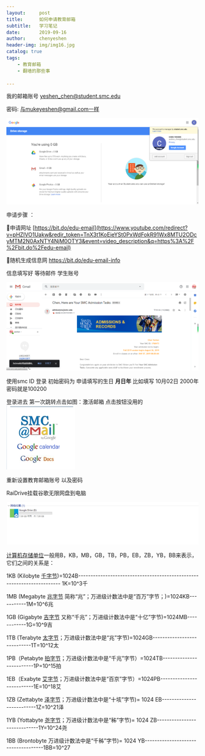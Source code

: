 ```yaml
---
layout:     post
title:      如何申请教育邮箱
subtitle:   学习笔记
date:       2019-09-16
author:     chenyeshen
header-img: img/img16.jpg
catalog: true
tags:
    - 教育邮箱
    - 翻墙的那些事
 
---
```




我的邮箱账号  yeshen_chen@student.smc.edu

密码:  与mukeyeshen@gmail.com一样

![](https://raw.githubusercontent.com/mukeyeshen/picos/master/img/20190916212147.png)



申请步骤 ：

🍟申请网址 [https://bit.do/edu-email](https://www.youtube.com/redirect?v=pHZIVO1Uakw&redir_token=TnX3t1KoEieYSt0PxWdFokR91Wx8MTU2ODcyMTM2N0AxNTY4NjM0OTY3&event=video_description&q=https%3A%2F%2Fbit.do%2Fedu-email)



🏃随机生成信息网 https://bit.do/edu-email-info



信息填写好 等待邮件  学生账号



![](https://raw.githubusercontent.com/mukeyeshen/picos/master/img/20190916212734.png)





使用smc ID 登录    初始密码为 申请填写的生日    **月日年**   比如填写  10月02日 2000年   密码就是100200



登录进去  第一次跳转点击如图：激活邮箱  点击按钮没用的 ![](https://raw.githubusercontent.com/mukeyeshen/picos/master/img/20190916213600.png)

重新设置教育邮箱账号 以及密码



RaiDrive挂载谷歌无限网盘到电脑     

![](https://raw.githubusercontent.com/mukeyeshen/picos/master/img/20190916220551.png)

[计算机存储单位](https://baike.baidu.com/item/%E8%AE%A1%E7%AE%97%E6%9C%BA%E5%AD%98%E5%82%A8%E5%8D%95%E4%BD%8D)一般用B，KB，MB，GB，TB，PB，EB，ZB，YB，BB来表示，它们之间的关系是：

1KB (Kilobyte [千字节](https://baike.baidu.com/item/%E5%8D%83%E5%AD%97%E8%8A%82/3625919))=1024B----------------------------------------------------------------------- 1K=10^3千

1MB (Megabyte [兆字节](https://baike.baidu.com/item/%E5%85%86%E5%AD%97%E8%8A%82/1453558) 简称“兆”；万进级计数法中是“百万”字节；)=1024KB-----------1M=10^6兆

1GB (Gigabyte [吉字节](https://baike.baidu.com/item/%E5%90%89%E5%AD%97%E8%8A%82/10753273) 又称“千兆”；万进级计数法中是“十亿”字节)=1024MB------------1G=10^9吉

1TB (Terabyte [太字节](https://baike.baidu.com/item/%E5%A4%AA%E5%AD%97%E8%8A%82/1453169)；万进级计数法中是“兆”字节)=1024GB----------------------------1T=10^12太

1PB（Petabyte [拍字节](https://baike.baidu.com/item/%E6%8B%8D%E5%AD%97%E8%8A%82/1453828)；万进级计数法中是“千兆”字节）=1024TB-------------------------1P=10^15拍

1EB（Exabyte [艾字节](https://baike.baidu.com/item/%E8%89%BE%E5%AD%97%E8%8A%82/6697590)；万进级计数法中是“百京”字节）=1024PB--------------------------1E=10^18艾

1ZB (Zettabyte [泽字节](https://baike.baidu.com/item/%E6%B3%BD%E5%AD%97%E8%8A%82/10688293)；万进级计数法中是“十垓”字节)= 1024 EB--------------------------1Z=10^21泽

1YB (Yottabyte [尧字节](https://baike.baidu.com/item/%E5%B0%A7%E5%AD%97%E8%8A%82/10688471)；万进级计数法中是“秭”字节)= 1024 ZB-----------------------------1Y=10^24尧

1BB (Brontobyte 万进级计数法中是“千秭”字节)= 1024 YB------------------------------------1BB=10^27
